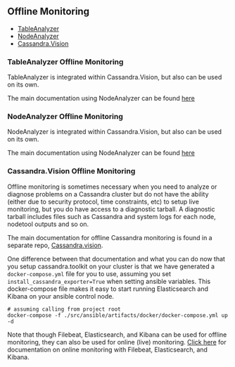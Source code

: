 ## Offline Monitoring
- [TableAnalyzer](#TableAnalyzer-Offline-Monitoring)
- [NodeAnalyzer](#NodeAnalyzer-Offline-Monitoring)
- [Cassandra.Vision](#Cassandra.Vision-Offline-Monitoring)

### TableAnalyzer Offline Monitoring
TableAnalyzer is integrated within Cassandra.Vision, but also can be used on its own.

The main documentation using NodeAnalyzer can be found [here](https://github.com/Anant/cassandra.vision/tree/master/cassandra-analyzer/offline-log-collector/TableAnalyzer)

### NodeAnalyzer Offline Monitoring
NodeAnalyzer is integrated within Cassandra.Vision, but also can be used on its own.

The main documentation using NodeAnalyzer can be found [here](https://github.com/Anant/cassandra.vision/tree/master/cassandra-analyzer/offline-log-collector/NodeAnalyzer)

### Cassandra.Vision Offline Monitoring

Offline monitoring is sometimes necessary when you need to analyze or diagnose problems on a Cassandra cluster but do not have the ability (either due to security protocol, time constraints, etc) to setup live monitoring, but you do have access to a diagnostic tarball. A diagnostic tarball includes files such as Cassandra and system logs for each node, nodetool outputs and so on. 


The main documentation for offline Cassandra monitoring is found in a separate repo, [Cassandra.vision](https://github.com/Anant/cassandra.vision).

One difference between that documentation and what you can do now that you setup cassandra.toolkit on your cluster is that we have generated a `docker-compose.yml` file for you to use, assuming you set `install_cassandra_exporter=True` when setting ansible variables. This docker-compose file makes it easy to start running Elasticsearch and Kibana on your ansible control node.

```
# assuming calling from project root
docker-compose -f ./src/ansible/artifacts/docker/docker-compose.yml up -d 
```

Note that though Filebeat, Elasticsearch, and Kibana can be used for offline monitoring, they can also be used for online (live) monitoring. [Click here](./maintenance.live-monitoring.md#live-monitoring-with-filebeat-elasticsearch-and-kibana) for documentation on online monitoring with Filebeat, Elasticsearch, and Kibana.